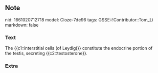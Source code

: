 ## Note
nid: 1661020712718
model: Cloze-7de96
tags: GSSE::!Contributor::Tom_Li
markdown: false

### Text
<div>
  The {{c1::interstitial cells (of Leydig)}} constitute the
  endocrine portion of the testis, secreting {{c2::testosterone}}.
</div>

### Extra

